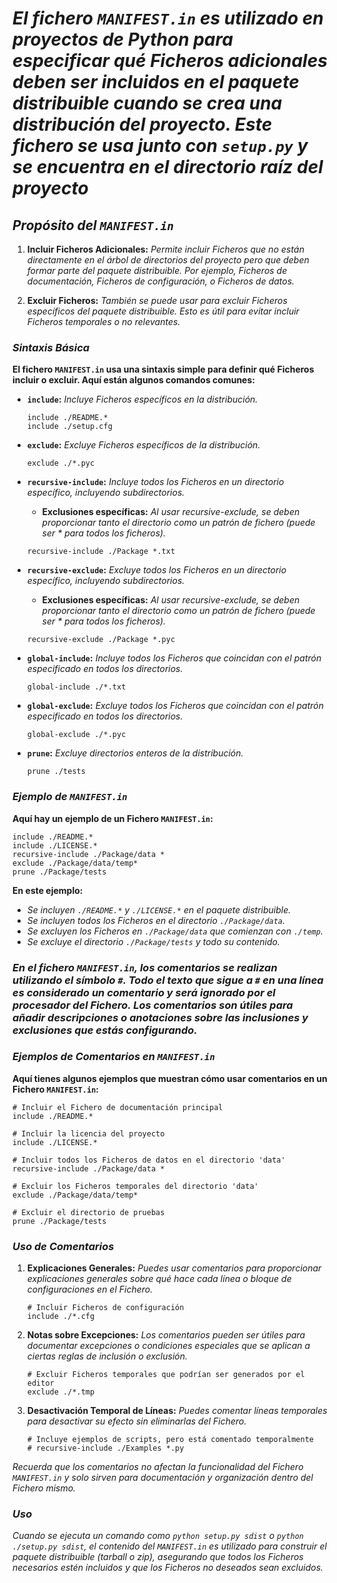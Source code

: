 <!-- Author: Daniel Benjamin Perez Morales -->
<!-- GitHub: https://github.com/D4nitrix13 -->
<!-- GitLab: https://gitlab.com/D4nitrix13 -->
<!-- Email: danielperezdev@proton.me -->

# ***El fichero `MANIFEST.in` es utilizado en proyectos de Python para especificar qué Ficheros adicionales deben ser incluidos en el paquete distribuible cuando se crea una distribución del proyecto. Este fichero se usa junto con `setup.py` y se encuentra en el directorio raíz del proyecto***

## ***Propósito del `MANIFEST.in`***

1. **Incluir Ficheros Adicionales:**
  *Permite incluir Ficheros que no están directamente en el árbol de directorios del proyecto pero que deben formar parte del paquete distribuible. Por ejemplo, Ficheros de documentación, Ficheros de configuración, o Ficheros de datos.*

2. **Excluir Ficheros:**
  *También se puede usar para excluir Ficheros específicos del paquete distribuible. Esto es útil para evitar incluir Ficheros temporales o no relevantes.*

### ***Sintaxis Básica***

**El fichero `MANIFEST.in` usa una sintaxis simple para definir qué Ficheros incluir o excluir. Aquí están algunos comandos comunes:**

- **`include`:** *Incluye Ficheros específicos en la distribución.*

  ```plaintext
  include ./README.*
  include ./setup.cfg
  ```

- **`exclude`:** *Excluye Ficheros específicos de la distribución.*

  ```plaintext
  exclude ./*.pyc
  ```

- **`recursive-include`:** *Incluye todos los Ficheros en un directorio específico, incluyendo subdirectorios.*
  - **Exclusiones específicas:** *Al usar recursive-exclude, se deben proporcionar tanto el directorio como un patrón de fichero (puede ser * para todos los ficheros).*

  ```plaintext
  recursive-include ./Package *.txt
  ```

- **`recursive-exclude`:** *Excluye todos los Ficheros en un directorio específico, incluyendo subdirectorios.*
  - **Exclusiones específicas:** *Al usar recursive-exclude, se deben proporcionar tanto el directorio como un patrón de fichero (puede ser * para todos los ficheros).*

  ```plaintext
  recursive-exclude ./Package *.pyc
  ```

- **`global-include`:** *Incluye todos los Ficheros que coincidan con el patrón especificado en todos los directorios.*

  ```plaintext
  global-include ./*.txt
  ```

- **`global-exclude`:** *Excluye todos los Ficheros que coincidan con el patrón especificado en todos los directorios.*

  ```plaintext
  global-exclude ./*.pyc
  ```

- **`prune`:** *Excluye directorios enteros de la distribución.*

  ```plaintext
  prune ./tests
  ```

### ***Ejemplo de `MANIFEST.in`***

**Aquí hay un ejemplo de un Fichero `MANIFEST.in`:**

```plaintext
include ./README.*
include ./LICENSE.*
recursive-include ./Package/data *
exclude ./Package/data/temp*
prune ./Package/tests
```

**En este ejemplo:**

- *Se incluyen `./README.*` y `./LICENSE.*` en el paquete distribuible.*
- *Se incluyen todos los Ficheros en el directorio `./Package/data`.*
- *Se excluyen los Ficheros en `./Package/data` que comienzan con `./temp`.*
- *Se excluye el directorio `./Package/tests` y todo su contenido.*

### ***En el fichero `MANIFEST.in`, los comentarios se realizan utilizando el símbolo `#`. Todo el texto que sigue a `#` en una línea es considerado un comentario y será ignorado por el procesador del Fichero. Los comentarios son útiles para añadir descripciones o anotaciones sobre las inclusiones y exclusiones que estás configurando.***

### ***Ejemplos de Comentarios en `MANIFEST.in`***

**Aquí tienes algunos ejemplos que muestran cómo usar comentarios en un Fichero `MANIFEST.in`:**

```plaintext
# Incluir el Fichero de documentación principal
include ./README.*

# Incluir la licencia del proyecto
include ./LICENSE.*

# Incluir todos los Ficheros de datos en el directorio 'data'
recursive-include ./Package/data *

# Excluir los Ficheros temporales del directorio 'data'
exclude ./Package/data/temp*

# Excluir el directorio de pruebas
prune ./Package/tests
```

### ***Uso de Comentarios***

1. **Explicaciones Generales:**
  *Puedes usar comentarios para proporcionar explicaciones generales sobre qué hace cada línea o bloque de configuraciones en el Fichero.*

   ```plaintext
   # Incluir Ficheros de configuración
   include ./*.cfg
   ```

2. **Notas sobre Excepciones:**
  *Los comentarios pueden ser útiles para documentar excepciones o condiciones especiales que se aplican a ciertas reglas de inclusión o exclusión.*

   ```plaintext
   # Excluir Ficheros temporales que podrían ser generados por el editor
   exclude ./*.tmp
   ```

3. **Desactivación Temporal de Líneas:**
  *Puedes comentar líneas temporales para desactivar su efecto sin eliminarlas del Fichero.*

   ```plaintext
   # Incluye ejemplos de scripts, pero está comentado temporalmente
   # recursive-include ./Examples *.py
   ```

*Recuerda que los comentarios no afectan la funcionalidad del Fichero `MANIFEST.in` y solo sirven para documentación y organización dentro del Fichero mismo.*

### ***Uso***

*Cuando se ejecuta un comando como `python setup.py sdist` o `python ./setup.py sdist`, el contenido del `MANIFEST.in` es utilizado para construir el paquete distribuible (tarball o zip), asegurando que todos los Ficheros necesarios estén incluidos y que los Ficheros no deseados sean excluidos.*

